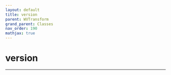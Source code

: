 ```yaml
---
layout: default
title: version
parent: WVTransform
grand_parent: Classes
nav_order: 190
mathjax: true
---
```


#  version




---

